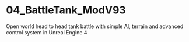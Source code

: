 # 04_BattleTank_ModV93
Open world head to head tank battle with simple AI, terrain and advanced control system in Unreal Engine 4
